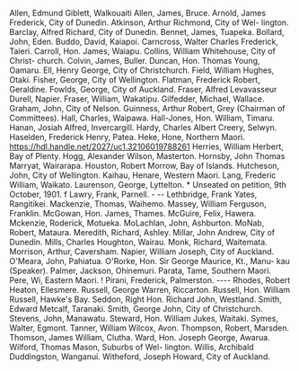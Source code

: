 Allen, Edmund Giblett, Walkouaiti Allen, James, Bruce. Arnold, James Frederick, City of Dunedin. Atkinson, Arthur Richmond, City of Wel- lington. Barclay, Alfred Richard, City of Dunedin. Bennet, James, Tuapeka. Bollard, John, Eden. Buddo, David, Kaiapoi. Carncross, Walter Charles Frederick, Taieri. Carroll, Hon. James, Waiapu. Collins, William Whitehouse, City of Christ- church. Colvin, James, Buller. Duncan, Hon. Thomas Young, Oamaru. Ell, Henry George, City of Christchurch. Field, William Hughes, Otaki. Fisher, George, City of Wellington. Flatman, Frederick Robert, Geraldine. Fowlds, George, City of Auckland. Fraser, Alfred Levavasseur Durell, Napier. Fraser, William, Wakatipu. Gilfedder, Michael, Wallace. Graham, John, City of Nelson. Guinness, Arthur Robert, Grey (Chairman of Committees). Hall, Charles, Waipawa. Hall-Jones, Hon. William, Timaru. Hanan, Josiah Alfred, Invercargill. Hardy, Charles Albert Creery, Selwyn. Haselden, Frederick Henry, Patea. Heke, Hone, Northern Maori. https://hdl.handle.net/2027/uc1.32106019788261 Herries, William Herbert, Bay of Plenty. Hogg, Alexander Wilson, Masterton. Hornsby, John Thomas Marryat, Wairarapa. Houston, Robert Morrow, Bay of Islands. Hutcheson, John, City of Wellington. Kaihau, Henare, Western Maori. Lang, Frederic William, Waikato. Laurenson, George, Lyttelton. \* Unseated on petition, 9th October, 1901. f Lawry, Frank, Parnell. \- -- Lethbridge, Frank Yates, Rangitikei. Mackenzie, Thomas, Waihemo. Massey, William Ferguson, Franklin. McGowan, Hon. James, Thames. McGuire, Felix, Hawera. Mckenzie, Roderick, Motueka. MoLachlan, John, Ashburton. MoNab, Robert, Mataura. Meredith, Richard, Ashley. Millar, John Andrew, City of Dunedin. Mills, Charles Houghton, Wairau. Monk, Richard, Waitemata. Morrison, Arthur, Caversham. Napier, William Joseph, City of Auckland. O'Meara, John, Pahiatua. O'Rorke, Hon. Sir George Maurice, Kt., Manu- kau (Speaker). Palmer, Jackson, Ohinemuri. Parata, Tame, Southern Maori. Pere, Wi, Eastern Maori. ! Pirani, Frederick, Palmerston. \---- Rhodes, Robert Heaton, Ellesmere. Russell, George Warren, Riccarton. Russell, Hon. William Russell, Hawke's Bay. Seddon, Right Hon. Richard John, Westland. Smith, Edward Metcalf, Taranaki. Smith, George John, City of Christchurch. Stevens, John, Manawatu. Steward, Hon. William Jukes, Waitaki. Symes, Walter, Egmont. Tanner, William Wilcox, Avon. Thompson, Robert, Marsden. Thomson, James William, Clutha. Ward, Hon. Joseph George, Awarua. Wilford, Thomas Mason, Suburbs of Wel- lington. Willis, Archibald Duddingston, Wanganui. Witheford, Joseph Howard, City of Auckland. 